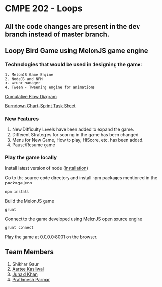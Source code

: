 # CMPE 202 - Loops

## All the code changes are present in the dev branch instead of master branch.

## Loopy Bird Game using MelonJS game engine
### Technologies that would be used in designing the game:
    1. MelonJS Game Engine
    2. NodeJS and NPM
    3. Grunt Manager
    4. Tween - Tweening engine for animations
    
[Cumulative Flow Diagram ](https://docs.google.com/spreadsheets/d/1UmRQTEI2CiksiykI0AxxsgKBSQMjxMpq187mC-V3RS8/edit#gid=2)

[Burndown Chart-Sprint Task Sheet](https://docs.google.com/spreadsheets/d/1k9MmB6ykpqkRdRDCqNchKYFOxzuxVhkjeIK_mEqxOxU/edit#gid=0)

### New Features
1. New Difficulty Levels have been added to expand the game. 
2. Different Strategies for scoring in the game has been changed.
3. Menu for New Game, How to play, HiScore, etc. has been added.
4. Pause/Resume game

### Play the game locally

Install latest version of node ([installation](https://docs.npmjs.com/getting-started/installing-node))

Go to the source code directory and install npm packages mentioned in the package.json.
```shell
npm install
```

Build the MelonJS game
```shell
grunt
```

Connect to the game developed using MelonJS open source engine
```shell
grunt connect
```

Play the game at 0.0.0.0:8001 on the browser.

## Team Members

1. [Shikhar Gaur](https://github.com/shikhargaur1990)
2. [Aartee Kasliwal](https://github.com/Aartee)
3. [Junaid Khan](https://github.com/junasjsu)
4. [Prathmesh Parmar](https://github.com/prathmesh-parmar)

